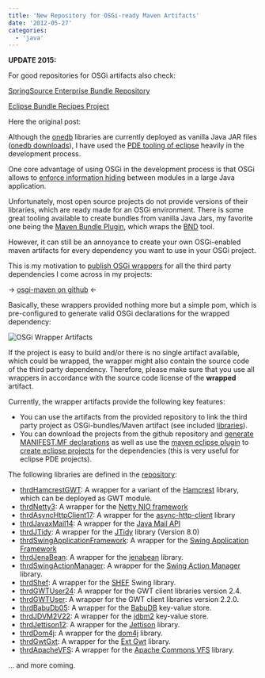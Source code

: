 ```yaml
---
title: 'New Repository for OSGi-ready Maven Artifacts'
date: '2012-05-27'
categories:
  - 'java'
---
```


**UPDATE 2015:**

For good repositories for OSGi artifacts also check:

[SpringSource Enterprise Bundle Repository](http://ebr.springsource.com/repository/app/)

[Eclipse Bundle Recipes Project](http://eclipse.org/proposals/rt.ebr/)

Here the original post:

Although the [onedb](http://www.onedb.de/) libraries are currently deployed as vanilla Java JAR files ([onedb downloads](http://cms.onedb.de/downloads)), I have used the [PDE tooling of eclipse](http://www.eclipse.org/pde/) heavily in the development process.

One core advantage of using OSGi in the development process is that OSGi allows to [enforce information hiding](http://www.citeulike.org/user/mxro/article/6106622) between modules in a large Java application.

Unfortunately, most open source projects do not provide versions of their libraries, which are ready made for an OSGi environment. There is some great tooling available to create bundles from vanilla Java Jars, my favorite one being the [Maven Bundle Plugin](http://svn.apache.org/repos/asf/felix/releases/maven-bundle-plugin-2.3.7/doc/site/index.html), which wraps the [BND](http://www.aqute.biz/Bnd/Bnd/) tool.

However, it can still be an annoyance to create your own OSGi-enabled maven artifacts for every dependency you want to use in your OSGi project.

This is my motivation to [publish OSGi wrappers](https://github.com/mxro/osgi-maven) for all the third party dependencies I come across in my projects:

\-> [osgi-maven on github](https://github.com/mxro/osgi-maven) <-

Basically, these wrappers provided nothing more but a simple pom, which is pre-configured to generate valid OSGi declarations for the wrapped dependency:

![OSGi Wrapper Artifacts](https://docs.google.com/drawings/pub?id=1socrS69ers7vZh8RtPC_Xxaex_lEk3cg8uwIP4GBqak&w=484&h=173)

If the project is easy to build and/or there is no single artifact available, which could be wrapped, the wrapper might also contain the source code of the third party dependency. Therefore, please make sure that you use all wrappers in accordance with the source code license of the **wrapped** artifact.

Currently, the wrapper artifacts provide the following key features:

- You can use the artifacts from the provided repository to link the third party project as OSGi-bundles/Maven artifact (see included [libraries](https://github.com/mxro/osgi-maven/blob/master/README.md#libraries)).
- You can download the projects from the github repository and [generate MANIFEST.MF declarations](https://github.com/mxro/osgi-maven/blob/master/README.md#create-manifestmf 'Create MANIFEST.MF Declarations') as well as use the [maven eclipse plugin](http://maven.apache.org/plugins/maven-eclipse-plugin/) to [create eclipse projects](https://github.com/mxro/osgi-maven/blob/master/README.md#create-eclipse-pde-projects) for the dependencies (this is very useful for eclipse PDE projects).

The following libraries are defined in the [repository](https://github.com/mxro/osgi-maven):

- [thrdHamcrestGWT](https://github.com/mxro/osgi-maven/tree/master/thrdHamcrestGWT): A wrapper for a variant of the [Hamcrest](http://code.google.com/p/hamcrest/) library, which can be deployed as GWT module.
- [thrdNetty3](https://github.com/mxro/osgi-maven/tree/master/thrdNetty3): A wrapper for the [Netty NIO framework](http://www.jboss.org/netty)
- [thrdAsyncHttpClient17](https://github.com/mxro/osgi-maven/tree/master/thrdAsyncHttpClient17): A wrapper for the [async-http-client](https://github.com/sonatype/async-http-client) library
- [thrdJavaxMail14](https://github.com/mxro/osgi-maven/tree/master/thrdJavaxMail14): A wrapper for the [Java Mail API](http://javamail.kenai.com/nonav/javadocs/javax/mail/package-summary.html)
- [thrdJTidy](https://github.com/mxro/osgi-maven/tree/master/thrdJTidy): A wrapper for the [JTidy](http://jtidy.sourceforge.net/) library (Version 8.0)
- [thrdSwingApplicationFramework](https://github.com/mxro/osgi-maven/tree/master/thrdSwingApplicationFramework): A wrapper for the [Swing Application Framework](http://java.net/projects/appframework/)
- [thrdJenaBean](https://github.com/mxro/osgi-maven/tree/master/thrdJenaBean): A wrapper for the [jenabean](http://code.google.com/p/jenabean/) library.
- [thrdSwingActionManager](https://github.com/mxro/osgi-maven/tree/master/thrdSwingActionManager): A wrapper for the [Swing Action Manager](http://java.net/projects/sam) library.
- [thrdShef](https://github.com/mxro/osgi-maven/tree/master/thrdShef): A wrapper for the [SHEF](http://shef.sourceforge.net/) Swing library.
- [thrdGWTUser24](https://github.com/mxro/osgi-maven/tree/master/thrdGWTUser24): A wrapper for the GWT client libraries version 2.4.
- [thrdGWTUser](https://github.com/mxro/osgi-maven/tree/master/thrdGWTUser): A wrapper for the GWT client libraries version 2.2.0.
- [thrdBabuDb05](https://github.com/mxro/osgi-maven/tree/master/thrdBabuDb05): A wrapper for the [BabuDB](http://code.google.com/p/babudb/) key-value store.
- [thrdJDVM2V22](https://github.com/mxro/osgi-maven/tree/master/thrdJDVM2V22): A wrapper for the [jdbm2](http://code.google.com/p/jdbm2/) key-value store.
- [thrdJettison12](https://github.com/mxro/osgi-maven/tree/master/thrdJettison12): A wrapper for the [Jettison](http://jettison.codehaus.org/) library.
- [thrdDom4j](https://github.com/mxro/osgi-maven/tree/master/thrdDom4j): A wrapper for the [dom4j](http://dom4j.sourceforge.net/) library.
- [thrdGwtGxt](https://github.com/mxro/osgi-maven/tree/master/thrdGwtGxt): A wrapper for the [Ext Gwt](http://www.sencha.com/store/gxt/) library.
- [thrdApacheVFS](https://github.com/mxro/osgi-maven/tree/master/thrdApacheVFS): A wrapper for the [Apache Commons VFS](http://commons.apache.org/vfs/) library.

... and more coming.
